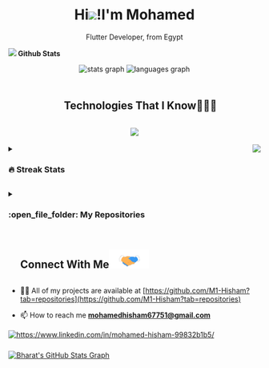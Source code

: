 
<h1 align="center">Hi<img src="https://media.giphy.com/media/hvRJCLFzcasrR4ia7z/giphy.gif" width="35">!I'm Mohamed</h1>
<div align="center">Flutter Developer, from Egypt</div>

 <img src="https://media.giphy.com/media/iY8CRBdQXODJSCERIr/giphy.gif?raw=true" width="35"><b> Github Stats </b>
 
<div align="center">
  <img src="https://github-readme-stats.vercel.app/api?username=m1-hisham&hide_title=false&hide_rank=false&show_icons=true&include_all_commits=true&count_private=true&disable_animations=false&theme=dracula&locale=en&hide_border=false" height="150" alt="stats graph"  />
  <img src="https://github-readme-stats.vercel.app/api/top-langs?username=m1-hisham&locale=en&hide_title=false&layout=compact&card_width=320&langs_count=5&theme=dracula&hide_border=false" height="150" alt="languages graph"  />
</div>


###
<!--h1 without bottom border-->
<div id="user-content-toc">
  <ul align="center">
    <summary><h2 style="display: inline-block">Technologies That I Know👨🏻‍💻</h2></summary>
  </ul>
</div>
<!--tech stack icons-->
<p align="center">
  <a href="https://skillicons.dev">
    <img src="https://skillicons.dev/icons?i=dart,flutter,git,github,firebase,postman,figma,xd,c,cpp,arduino,html,css,,mysql,linux,vscode,ai,ps&perline=14" />
  </a>
</p>

<img align="right" height="150" src="https://repository-images.githubusercontent.com/462900780/0a10af70-6cbf-46df-9071-0ff586a3b1d6"  />


<details><summary><h3> 🔥 Streak Stats</h3></summary>

----	

<p align="center"><img src="https://github-readme-streak-stats.herokuapp.com/?user=m1-hisham&theme=tokyonight_duo" alt="m1-hisham" /></p>

</details>
</p>        
<!--- stats (end) -->

<details><summary><h3> :open_file_folder: My Repositories </h3></summary>

----
	
<div>
  <p align="center">
	<a href="https://github.com/M1-Hisham/companies_tasks">
      		<img src="https://github-readme-stats.vercel.app/api/pin/?username=m1-hisham&repo=companies_tasks&theme=tokyonight" alt="GitHub Stats" />
    	</a>
	<a href="https://github.com/M1-Hisham/Networks_App">
      		<img src="https://github-readme-stats.vercel.app/api/pin/?username=m1-hisham&repo=Networks_App&theme=tokyonight" alt="GitHub Stats" />
    	</a>
    	<a href="https://github.com/M1-Hisham/News_App">
      		<img src="https://github-readme-stats.vercel.app/api/pin/?username=M1-Hisham&repo=News_App&theme=tokyonight" alt="GitHub Stats" />
    	</a>
    	<a href="https://github.com/M1-Hisham/spends">
      		<img src="https://github-readme-stats.vercel.app/api/pin/?username=m1-hisham&repo=spends&theme=tokyonight" alt="GitHub Stats" />
    	</a>
    	
  </p>
</div>
</details>

<!-- Connect with me -->
<!--h2 without bottom border-->
<div id="user-content-toc">
  <ul align="left">
    <summary><h2 style="display: inline-block">Connect With Me<img src="https://github.com/0xAbdulKhalid/0xAbdulKhalid/raw/main/assets/mdImages/handshake.gif" width ="80"></h2></summary>
  </ul>
</div>


- 👨‍💻 All of my projects are available at [https://github.com/M1-Hisham?tab=repositories](https://github.com/M1-Hisham?tab=repositories)

- 📫 How to reach me **mohamedhisham67751@gmail.com**


<p align="left">
<a href="https://linkedin.com/in/https://www.linkedin.com/in/mohamed-hisham-99832b1b5/" target="blank"><img align="center" src="https://raw.githubusercontent.com/rahuldkjain/github-profile-readme-generator/master/src/images/icons/Social/linked-in-alt.svg" alt="https://www.linkedin.com/in/mohamed-hisham-99832b1b5/" height="30" width="40" /></a>
</p>


###
<a href="https://github.com/bindian0509/bindian0509">
  <img align="center" src="https://github-profile-summary-cards.vercel.app/api/cards/profile-details?username=m1-hisham&theme=gruvbox&hide_border=true)](https://github.com/m1-hisham" alt="Bharat's GitHub Stats Graph"/>
</a>






